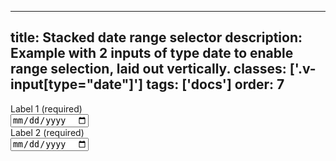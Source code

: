 <!--
 *              © 2025 Visa
 *
 * Licensed under the Apache License, Version 2.0 (the "License");
 * you may not use this file except in compliance with the License.
 * You may obtain a copy of the License at
 *
 *         http://www.apache.org/licenses/LICENSE-2.0
 *
 * Unless required by applicable law or agreed to in writing, software
 * distributed under the License is distributed on an "AS IS" BASIS,
 * WITHOUT WARRANTIES OR CONDITIONS OF ANY KIND, either express or implied.
 * See the License for the specific language governing permissions and
 * limitations under the License.
 *
 -->
---
title: Stacked date range selector
description: Example with 2 inputs of type date to enable range selection, laid out vertically.
classes: ['.v-input[type="date"]']
tags: ['docs']
order: 7
---

<div class="v-flex v-flex-col v-gap-16">
    <div class="v-flex v-flex-col v-gap-4">
        <label class="v-label" for="date-selector-range-stacked-from">
            Label 1 (required)
        </label>
        <div class="v-input-container v-surface v-flex-row">
            <input class="v-input" id="date-selector-range-stacked-from" name="date-selector-range-stacked-from" type="date" placeholder="" />
        </div>
    </div>
    <div class="v-flex v-flex-col v-gap-4">
        <label class="v-label" for="date-selector-range-stacked-to">
            Label 2 (required)
        </label>
        <div class="v-input-container v-surface v-flex-row">
            <input class="v-input" id="date-selector-range-stacked-to" name="date-selector-range-stacked-to" type="date" placeholder="" />
        </div>
    </div>
</div>
